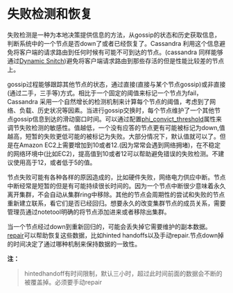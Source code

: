 # 失败检测和恢复
失败检测是一种为本地决策提供信息的方法，从gossip的状态和历史获取信息，判断系统中的一个节点是否down了或者已经恢复了。Cassandra 利用这个信息避免将客户端的请求路由到任何时候有可能不可到达的节点。(cassandra 同样能够通过[Dynamic Snitch](http://docs.datastax.com/en/cassandra/3.0/cassandra/architecture/archSnitchesAbout.html "dynamic snitch"))避免将客户端请求路由到那些存活的但是性能比较差的节点上。

gossip过程能够跟踪其他节点的状态，通过直接(直接与某个节点gossip)或非直接(通过二手，三手等)方式。相比于一个固定的阈值来标记一个节点为fail，Cassandra 采用一个自然增长的检测机制来计算每个节点的阈值，考虑到了网络、负载、历史状况等因素。当进行gossip交换时，每个节点维护了一个其他节点gossip信息到达的滑动窗口时间。可以通过配置[phi_convict_threshold](http://docs.datastax.com/en/cassandra/3.0/cassandra/configuration/configCassandra_yaml.html#configCassandra_yaml__phi_convict_threshold "phi_convict_threshold")属性来调节失败检测的敏感性。值越低，一个没有应答的节点更有可能被标记为down,值越高，短暂的失败更低可能的被标记为失败。大部分情况下，默认值就可以了。但是在Amazon EC2上需要增加到10或者12.(因为常常会遇到网络拥堵)，在不稳定的网络环境中(比如EC2)，提高值到10或者12可以帮助避免错误的失败检测。不建议使用高于12，或者低于5的值。

节点失败可能有各种各样的原因造成的，比如硬件失败，网络电力供应中断。节点中断经常是短暂的但是有可能持续很长时间的。因为一个节点中断很少意味着永久离开集群，不会自动从集群ring中移除。其他的节点会周期性的尝试和失败的节点重新建立联系，看它们是否已经回归。想要永久的改变集群节点的成员关系，需要管理员通过notetool明确的将节点添加进来或者移除出集群。

当一个节点经过down到重新回归的，可能会丢失掉它需要维护的副本数据。[repair](http://docs.datastax.com/en/cassandra/3.0/cassandra/operations/opsRepairNodesTOC.html "Repair mechanisms")可以帮助恢复这些数据，比如hinted handoffs以及手动repair.节点down掉的时间决定了通过哪种机制来保持数据的一致性。

**注：**
> hintedhandoff有时间限制，默认三小时，超过此时间前面的数据会不断的被覆盖掉。必须要手动repair


